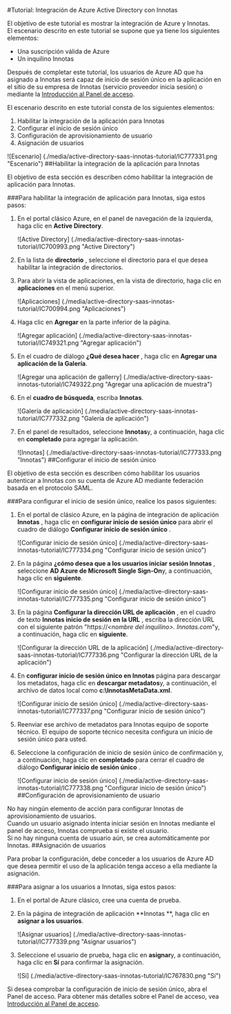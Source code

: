 <properties 
    pageTitle="Tutorial: Integración de Azure Active Directory con Innotas | Microsoft Azure"
    description="Aprenda a usar Innotas con Azure Active Directory para habilitar el inicio de sesión único, aprovisionamiento automatizado y mucho más." 
    services="active-directory" 
    authors="jeevansd"  
    documentationCenter="na" 
    manager="femila"/>
<tags 
    ms.service="active-directory" 
    ms.devlang="na" 
    ms.topic="article" 
    ms.tgt_pltfrm="na" 
    ms.workload="identity" 
    ms.date="09/29/2016" 
    ms.author="jeedes" />

#<a name="tutorial-azure-active-directory-integration-with-innotas"></a>Tutorial: Integración de Azure Active Directory con Innotas
  
El objetivo de este tutorial es mostrar la integración de Azure y Innotas.  
El escenario descrito en este tutorial se supone que ya tiene los siguientes elementos:

-   Una suscripción válida de Azure
-   Un inquilino Innotas
  
Después de completar este tutorial, los usuarios de Azure AD que ha asignado a Innotas será capaz de inicio de sesión único en la aplicación en el sitio de su empresa de Innotas (servicio proveedor inicia sesión) o mediante la [Introducción al Panel de acceso](active-directory-saas-access-panel-introduction.md).
  
El escenario descrito en este tutorial consta de los siguientes elementos:

1.  Habilitar la integración de la aplicación para Innotas
2.  Configurar el inicio de sesión único
3.  Configuración de aprovisionamiento de usuario
4.  Asignación de usuarios

![Escenario] (./media/active-directory-saas-innotas-tutorial/IC777331.png "Escenario")
##<a name="enabling-the-application-integration-for-innotas"></a>Habilitar la integración de la aplicación para Innotas
  
El objetivo de esta sección es describen cómo habilitar la integración de aplicación para Innotas.

###<a name="to-enable-the-application-integration-for-innotas-perform-the-following-steps"></a>Para habilitar la integración de aplicación para Innotas, siga estos pasos:

1.  En el portal clásico Azure, en el panel de navegación de la izquierda, haga clic en **Active Directory**.

    ![Active Directory] (./media/active-directory-saas-innotas-tutorial/IC700993.png "Active Directory")

2.  En la lista de **directorio** , seleccione el directorio para el que desea habilitar la integración de directorios.

3.  Para abrir la vista de aplicaciones, en la vista de directorio, haga clic en **aplicaciones** en el menú superior.

    ![Aplicaciones] (./media/active-directory-saas-innotas-tutorial/IC700994.png "Aplicaciones")

4.  Haga clic en **Agregar** en la parte inferior de la página.

    ![Agregar aplicación] (./media/active-directory-saas-innotas-tutorial/IC749321.png "Agregar aplicación")

5.  En el cuadro de diálogo **¿Qué desea hacer** , haga clic en **Agregar una aplicación de la Galería**.

    ![Agregar una aplicación de gallerry] (./media/active-directory-saas-innotas-tutorial/IC749322.png "Agregar una aplicación de muestra")

6.  En el **cuadro de búsqueda**, escriba **Innotas**.

    ![Galería de aplicación] (./media/active-directory-saas-innotas-tutorial/IC777332.png "Galería de aplicación")

7.  En el panel de resultados, seleccione **Innotas**y, a continuación, haga clic en **completado** para agregar la aplicación.

    ![Innotas] (./media/active-directory-saas-innotas-tutorial/IC777333.png "Innotas")
##<a name="configuring-single-sign-on"></a>Configurar el inicio de sesión único
  
El objetivo de esta sección es describen cómo habilitar los usuarios autenticar a Innotas con su cuenta de Azure AD mediante federación basada en el protocolo SAML.

###<a name="to-configure-single-sign-on-perform-the-following-steps"></a>Para configurar el inicio de sesión único, realice los pasos siguientes:

1.  En el portal de clásico Azure, en la página de integración de aplicación **Innotas** , haga clic en **configurar inicio de sesión único** para abrir el cuadro de diálogo **Configurar inicio de sesión único** .

    ![Configurar inicio de sesión único] (./media/active-directory-saas-innotas-tutorial/IC777334.png "Configurar inicio de sesión único")

2.  En la página **¿cómo desea que a los usuarios iniciar sesión Innotas** , seleccione **AD Azure de Microsoft Single Sign-On**y, a continuación, haga clic en **siguiente**.

    ![Configurar inicio de sesión único] (./media/active-directory-saas-innotas-tutorial/IC777335.png "Configurar inicio de sesión único")

3.  En la página **Configurar la dirección URL de aplicación** , en el cuadro de texto **Innotas inicio de sesión en la URL** , escriba la dirección URL con el siguiente patrón "https://*\<nombre del inquilino\>. Innotas.com*"y, a continuación, haga clic en **siguiente**.

    ![Configurar la dirección URL de la aplicación] (./media/active-directory-saas-innotas-tutorial/IC777336.png "Configurar la dirección URL de la aplicación")

4.  En **configurar inicio de sesión único en Innotas** página para descargar los metadatos, haga clic en **descargar metadatos**y, a continuación, el archivo de datos local como **c:\\InnotasMetaData.xml**.

    ![Configurar inicio de sesión único] (./media/active-directory-saas-innotas-tutorial/IC777337.png "Configurar inicio de sesión único")

5.  Reenviar ese archivo de metadatos para Innotas equipo de soporte técnico. El equipo de soporte técnico necesita configura un inicio de sesión único para usted.

6.  Seleccione la configuración de inicio de sesión único de confirmación y, a continuación, haga clic en **completado** para cerrar el cuadro de diálogo **Configurar inicio de sesión único** .

    ![Configurar inicio de sesión único] (./media/active-directory-saas-innotas-tutorial/IC777338.png "Configurar inicio de sesión único")
##<a name="configuring-user-provisioning"></a>Configuración de aprovisionamiento de usuario
  
No hay ningún elemento de acción para configurar Innotas de aprovisionamiento de usuarios.  
Cuando un usuario asignado intenta iniciar sesión en Innotas mediante el panel de acceso, Innotas comprueba si existe el usuario.  
Si no hay ninguna cuenta de usuario aún, se crea automáticamente por Innotas.
##<a name="assigning-users"></a>Asignación de usuarios
  
Para probar la configuración, debe conceder a los usuarios de Azure AD que desea permitir el uso de la aplicación tenga acceso a ella mediante la asignación.

###<a name="to-assign-users-to-innotas-perform-the-following-steps"></a>Para asignar a los usuarios a Innotas, siga estos pasos:

1.  En el portal de Azure clásico, cree una cuenta de prueba.

2.  En la página de integración de aplicación **Innotas **, haga clic en **asignar a los usuarios**.

    ![Asignar usuarios] (./media/active-directory-saas-innotas-tutorial/IC777339.png "Asignar usuarios")

3.  Seleccione el usuario de prueba, haga clic en **asignar**y, a continuación, haga clic en **Sí** para confirmar la asignación.

    ![Sí] (./media/active-directory-saas-innotas-tutorial/IC767830.png "Sí")
  
Si desea comprobar la configuración de inicio de sesión único, abra el Panel de acceso. Para obtener más detalles sobre el Panel de acceso, vea [Introducción al Panel de acceso](active-directory-saas-access-panel-introduction.md).